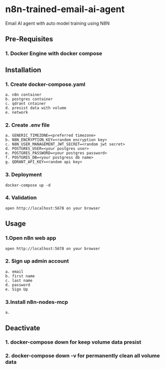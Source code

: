 # n8n-trained-email-ai-agent
Email AI agent with auto model training using N8N

## Pre-Requisites
### 1. Docker Engine with docker compose

## Installation
### 1. Create docker-compose.yaml
	a. n8n container
	b. postgres container
	c. qdrant cntainer
	d. presist data with volume
	e. network
### 2. Create .env file
	a. GENERIC_TIMEZONE=<preferred timezone>
	b. N8N_ENCRYPTION_KEY=<random encryption key>
	c. N8N_USER_MANAGEMENT_JWT_SECRET=<random jwt secret>
	d. POSTGRES_USER=<your postgres user>
	e. POSTGRES_PASSWORD=<your postgres password>
	f. POSTGRES_DB=<your postgress db name>
	g. QDRANT_API_KEY=<random api key>
### 3. Deployment
	docker-compose up -d
### 4. Validation
	open http://localhost:5678 on your browser

## Usage
### 1.Open n8n web app
	open http://localhost:5678 on your browser
### 2. Sign up admin account
	a. email
	b. first name
	c. last name
	d. password
	e. Sign Up
### 3.Install n8n-nodes-mcp
	a.

## Deactivate
### 1. docker-compose down for keep volume data presist
### 2. docker-compose down -v for permanently clean all volume data